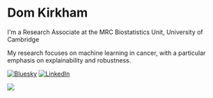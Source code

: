 # Dom Kirkham

I'm a Research Associate at the MRC Biostatistics Unit, University of Cambridge

My research focuses on machine learning in cancer, with a particular emphasis on explainability and robustness.

[![Bluesky](https://img.shields.io/badge/bluesky-0285FF?style=flat-square&logo=bluesky&logoColor=%23FFFFFF)](https://bsky.app/profile/domkirkham.bsky.social) [![LinkedIn](https://img.shields.io/badge/LinkedIn-%230077B5.svg?style=flat-square&logo=linkedin&logoColor=white)](https://linkedin.com/in/dskirkham) 

![](https://komarev.com/ghpvc/?username=domkirkham&style=flat-square&color=green)

